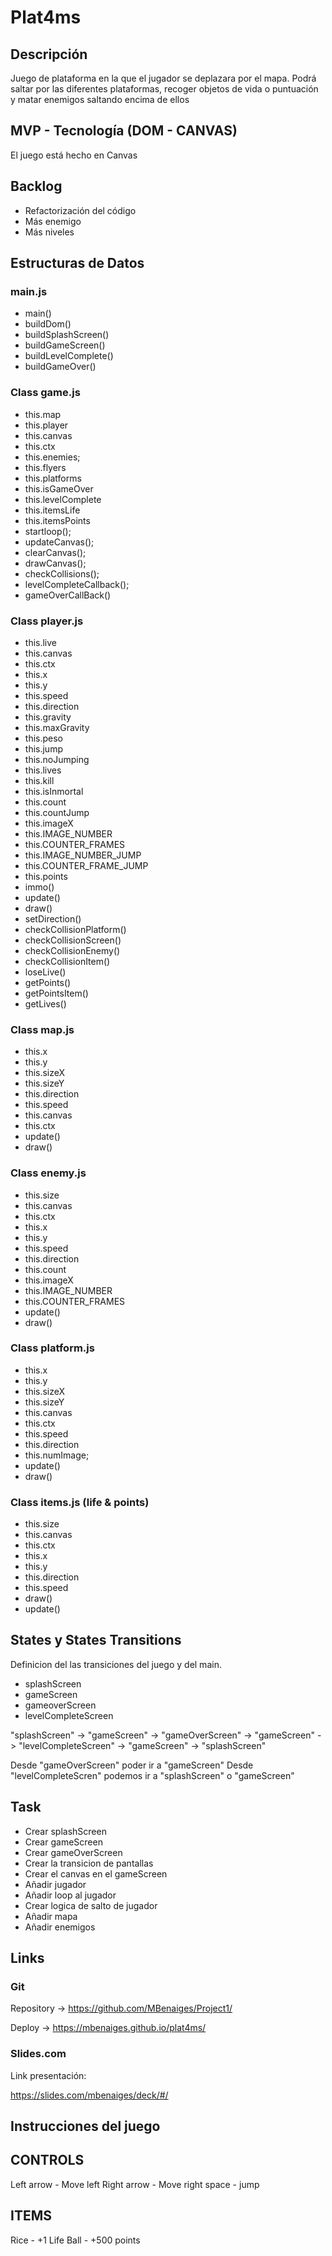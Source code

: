 # Plat4ms

## Descripción

Juego de plataforma en la que el jugador se deplazara por el mapa.
Podrá saltar por las diferentes plataformas, recoger objetos de vida o puntuación 
y matar enemigos saltando encima de ellos


## MVP - Tecnología (DOM - CANVAS)

El juego está hecho en Canvas

## Backlog
- Refactorización del código
- Más enemigo
- Más niveles

## Estructuras de Datos

### main.js
- main()
- buildDom()
- buildSplashScreen()
- buildGameScreen()
- buildLevelComplete()
- buildGameOver()
      
### Class game.js
- this.map
- this.player
- this.canvas
- this.ctx
- this.enemies;
- this.flyers
- this.platforms
- this.isGameOver
- this.levelComplete
- this.itemsLife
- this.itemsPoints
- startloop();
- updateCanvas();
- clearCanvas();
- drawCanvas();
- checkCollisions();
- levelCompleteCallback();
- gameOverCallBack()
      
### Class player.js
- this.live
- this.canvas
- this.ctx
- this.x
- this.y
- this.speed
- this.direction
- this.gravity
- this.maxGravity
- this.peso
- this.jump
- this.noJumping
- this.lives
- this.kill
- this.isInmortal
- this.count
- this.countJump
- this.imageX
- this.IMAGE_NUMBER
- this.COUNTER_FRAMES
- this.IMAGE_NUMBER_JUMP
- this.COUNTER_FRAME_JUMP
- this.points 
- immo()
- update()
- draw()
- setDirection()
- checkCollisionPlatform()
- checkCollisionScreen()
- checkCollisionEnemy()
- checkCollisionItem()
- loseLive()
- getPoints()
- getPointsItem()
- getLives()

### Class map.js
- this.x
- this.y
- this.sizeX
- this.sizeY
- this.direction
- this.speed
- this.canvas
- this.ctx
- update()
- draw()
      
### Class enemy.js
- this.size
- this.canvas
- this.ctx
- this.x
- this.y
- this.speed
- this.direction
- this.count
- this.imageX
- this.IMAGE_NUMBER
- this.COUNTER_FRAMES
- update()
- draw()

### Class platform.js
- this.x
- this.y
- this.sizeX
- this.sizeY
- this.canvas
- this.ctx
- this.speed
- this.direction
- this.numImage;
- update()
- draw()

### Class items.js (life & points)
- this.size
- this.canvas
- this.ctx
- this.x
- this.y
- this.direction
- this.speed
- draw()
- update()

## States y States Transitions

Definicion del las transiciones del juego y del main.

- splashScreen
- gameScreen
- gameoverScreen
- levelCompleteScreen


"splashScreen" -> "gameScreen" -> "gameOverScreen" -> "gameScreen"
                               -> "levelCompleteScreen" -> "gameScreen"
                                                        -> "splashScreen"

Desde "gameOverScreen" poder ir a "gameScreen"
Desde "levelCompleteScren" podemos ir a "splashScreen" o "gameScreen"

## Task

- Crear splashScreen
- Crear gameScreen
- Crear gameOverScreen
- Crear la transicion de pantallas
- Crear el canvas en el gameScreen
- Añadir jugador
- Añadir loop al jugador
- Crear logica de salto de jugador
- Añadir mapa
- Añadir enemigos

## Links

### Git

Repository -> https://github.com/MBenaiges/Project1/

Deploy -> https://mbenaiges.github.io/plat4ms/

### Slides.com

Link presentación:

https://slides.com/mbenaiges/deck/#/

## Instrucciones del juego 

CONTROLS
-----------
Left arrow - Move left
Right arrow - Move right
space - jump

ITEMS
---------
Rice - +1 Life
Ball - +500 points




      
